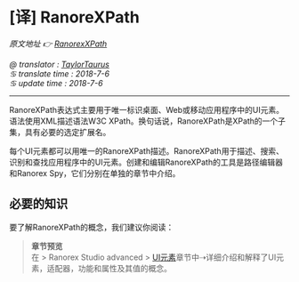 # [译] RanoreXPath

*原文地址 👉 [RanorexXPath][0]*

*@ translator : [TaylorTaurus](https://github.com/taylortaurus)*    
*♋ translate time : 2018-7-6*  
*♋ update time : 2018-7-6*  

---

RanoreXPath表达式主要用于唯一标识桌面、Web或移动应用程序中的UI元素。语法使用XML描述语法W3C XPath。换句话说，RanoreXPath是XPath的一个子集，具有必要的选定扩展名。  

每个UI元素都可以用唯一的RanoreXPath描述。RanoreXPath用于描述、搜索、识别和查找应用程序中的UI元素。创建和编辑RanoreXPath的工具是路径编辑器和Ranorex Spy，它们分别在单独的章节中介绍。

## 必要的知识

要了解RanoreXPath的概念，我们建议你阅读：

> **章节预览**  
> 在 \> Ranorex Studio advanced \> [UI元素][1]章节中⇢详细介绍和解释了UI元素，适配器，功能和属性及其值的概念。  



[0]: https://www.ranorex.com/help/latest/ranorex-studio-advanced/ranorexpath/introduction/
[1]: ..\UI-elements\introduction.html